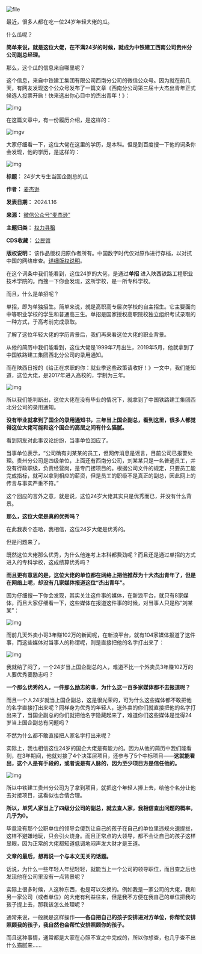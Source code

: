 ![file](https://chinadigitaltimes.net/chinese/files/2024/01/image-1705399600413.png)


最近，很多人都在吃一位24岁年轻大佬的瓜。


什么瓜呢？‍‍


**简单来说，就是这位大佬，在不满24岁的时候，就成为中铁建工西南公司贵州分公司副总经理。** 


那么，这个瓜的信息来自哪里呢？


这个信息，来自中铁建工集团有限公司西南分公司的微信公众号。因为就在前几天，有网友发现这个公众号发布了一篇文章《西南分公司第三届十大杰出青年正式候选人投票开启！快来选出你心目中的杰出青年！》：


![img](https://chinadigitaltimes.net/chinese/files/2024/01/post-704202-65a6557e652e2.png)


在这篇文章中，有一份履历介绍，是这样的：


![imgv](https://chinadigitaltimes.net/chinese/files/2024/01/post-704202-65a6557e93022.png)


大家仔细看一下，这位大佬在这里的学历，是本科。但是到百度搜一下他的词条你会发现，他的学历，是这样的：


![img](https://chinadigitaltimes.net/chinese/files/2024/01/post-704202-65a6557eb5e6e.png)




**标题：** 24岁大专生当国企副总的瓜  

**作者：** [麦杰逊](https://chinadigitaltimes.net/space/麦杰逊)  

**发表日期：** 2024.1.16  

**来源：** [微信公众号“麦杰逊”](https://web.archive.org/web/https://mp.weixin.qq.com/s/2DsM2gXcFyENADLdIhjfyg)  

**主题归类：** [权力寻租](https://chinadigitaltimes.net/space/权力寻租)  

**CDS收藏：** [公民馆](https://chinadigitaltimes.net/space/%E5%85%AC%E6%B0%91%E9%A6%86)  

**版权说明：** 该作品版权归原作者所有。中国数字时代仅对原作进行存档，以对抗中国的网络审查。[详细版权说明](https://chinadigitaltimes.net/chinese/copyright)。


在这个词条中我们能看到，这位24岁的大佬，是通过**单招** 进入陕西铁路工程职业技术学院的。而搜一下你会发现，这所学校，是一所专科学校。


而且，什么是单招呢？‍


单招，即为单独招生。简单来说，就是高职高专层次学校的自主招生。它主要面向中等职业学校的学生和普通高三生。单招是国家授权高职院校独立组织考试录取的一种方式，于高考前完成录取。


了解了这位年轻大佬的学历背景后，我们再来看这位大佬的职业背景。


从他的简历中我们能看到，这位大佬是1999年7月出生，2019年5月，他就拿到了中国铁路建工集团西北分公司的录用通知。


而在陕西日报的《给正在求职的你：就业季这些政策请收好！》一文中，我们能知道，这位大佬，是2017年进入高校的，学制为三年。


![img](https://chinadigitaltimes.net/chinese/files/2024/01/post-704202-65a6557ed1f71.png)


所以我们能判断出，这位大佬在没有毕业的情况下，就拿到了中国铁路建工集团西北分公司的录用通知。


**没有毕业就拿到了国企的录用通知书，三年当上国企副总，看到这里，很多人都觉得这位大佬可能和这个国企的高层之间有什么猫腻。** ‍


看到网友对此事议论纷纷，当事单位回应了。


当事单位表示，“公司确有刘某某的员工，但网传消息是谣言，目前公司已报警处理。贵州分公司是四级单位，上面还有西南分公司，刘某某只是一名普通员工，并没有行政职级，负责经营岗，是专门接项目的。根据公司文件的规定，只要员工能完成指标，就可以拿到相应的薪资，但是员工的职级不是真正的副总，因此网上的传言与事实严重不符。”


这个回应的言外之意，就是说，这位24岁大佬其实只是优秀而已，并没有什么背景。


**那么，这位大佬是真的优秀吗？** 


在此我表个态哈，我相信，这位24岁大佬是优秀的。‍‍‍


但是问题来了。


既然这位大佬那么优秀，为什么他连考上本科都费劲呢？而且还是通过单招的方式进入的专科学校，这成绩算优秀吗？‍‍‍


**而且更有意思的是，这位大佬的单位都在网络上把他推荐为十大杰出青年了，但是在网络上呢，却没有几家媒体报道这位“杰出青年”。** ‍‍‍‍


因为仔细搜一下你会发现，其实关注这件事的媒体，在新浪平台，就只有8家媒体，而且大家仔细看一下，这些媒体在报道这件事的时候，对当事人只是称“刘某某”：


![img](https://chinadigitaltimes.net/chinese/files/2024/01/post-704202-65a6557eede4d.png)


而前几天外卖小哥3年赚102万的新闻呢，在新浪平台，就有104家媒体报道了这件事，而这些媒体对当事人的称谓呢，则是直接把他的名字打出来了：


![img](https://chinadigitaltimes.net/chinese/files/2024/01/post-704202-65a6557f197d7.png)


我就纳了闷了，一个24岁当上国企副总的人，难道不比一个外卖员3年赚102万的人要优秀要励志吗？


**一个那么优秀的人，一件那么励志的事，为什么这一百多家媒体都不去报道呢？** 


而且一个人24岁就当上国企副总，这是很光荣的，可为什么这些媒体都不敢把他的名字直接打出来呢？同样身为优秀的年轻人，送外卖的你们就直接把他的名字打出来了，当国企副总的你们就把他名字隐藏起来了，难道你们这些媒体是觉得24岁当上国企副总有问题吗？‍‍‍


不然为什么都不敢直接把人家名字打出来呢？‍‍‍


实际上，我也相信这位24岁的国企大佬是有能力的。因为从他的简历中我们能看到，在3年期间，他就对接了4个决策层项目，还参与了5个中标项目——**这就能看出，这个人是有手段的，或者说是有人脉的，因为至少项目方是信任他的。** 


![img](https://chinadigitaltimes.net/chinese/files/2024/01/post-704202-65a6557f3b9e6.png)


所以中铁建工贵州分公司为了拿到项目，就把这个年轻人捧上去，给他个名分让他去对接项目，这看似也合情合理。‍‍‍‍


**所以，单凭人家当上了四级分公司的副总，就去查人家，我相信查出问题的概率，几乎为0。** ‍‍‍‍


毕竟没有那个公职单位的领导会傻到让自己的孩子在自己的单位里违规火速提拔，这样不避嫌地玩，只会引火烧身。而且正常点的大领导，都不会让自己的孩子这样显眼，因为正常的大佬都知道低调地闷声发大财才是王道。


**文章的最后，想再说一个与本文无关的话题。** ‍


话说，为什么一些年轻人年纪轻轻，就能当上一个公司的领导职位，而且查之后也发现他在公司里没有一点背景呢？‍‍‍‍‍‍‍


实际上很多时候，人这种东西，也是可以交换的。例如我是一家公司的大佬，我和另一家公司（或者单位）的大佬有利益往来，但是我不方便在我自己的单位把我的孩子提上去，那我该怎么处理呢？‍‍


通常来说，一般就是这样操作——**各自把自己的孩子安排进对方单位，你帮忙安排照顾我的孩子，我自然也会帮忙安排照顾你的孩子。** 


而且这种事情，通常都是大家在心照不宣之中完成的，所以你想查，也几乎查不出什么猫腻来……‍‍‍‍‍‍‍‍‍

